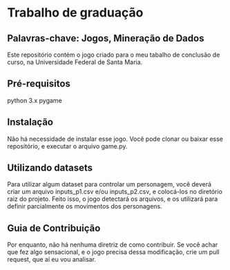 # Trabalho de graduação
## Palavras-chave: Jogos, Mineração de Dados

Este repositório contém o jogo criado para o meu tabalho de conclusão de curso, na Universidade Federal de Santa Maria.

## Pré-requisitos

python 3.x
pygame

## Instalação

Não há necessidade de instalar esse jogo. Você pode clonar ou baixar esse repositório, e executar o arquivo game.py.

## Utilizando datasets

Para utilizar algum dataset para controlar um personagem, você deverá criar um arquivo inputs\_p1.csv e/ou inputs\_p2.csv, e colocá-los no diretório raiz do projeto. Feito isso, o jogo detectará os arquivos, e os utilizará para definir parcialmente os movimentos dos personagens.

## Guia de Contribuição

Por enquanto, não há nenhuma diretriz de como contribuir. Se você achar que fez algo sensacional, e o jogo precisa dessa modificação, crie um pull request, que aí eu vou analisar.
